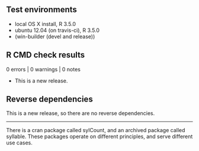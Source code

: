 ## Test environments
* local OS X install, R 3.5.0
* ubuntu 12.04 (on travis-ci), R 3.5.0
* (win-builder (devel and release))

## R CMD check results

0 errors | 0 warnings | 0 notes

* This is a new release.

## Reverse dependencies

This is a new release, so there are no reverse dependencies.

---

There is a cran package called sylCount, and an archived package 
called syllable. These packages operate on different principles,
and serve different use cases.
